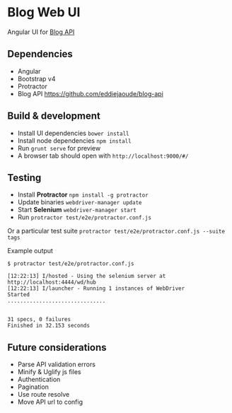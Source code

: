 # Blog Web UI

Angular UI for [Blog API](https://github.com/eddiejaoude/blog-api) 

## Dependencies

* Angular
* Bootstrap v4
* Protractor
* Blog API https://github.com/eddiejaoude/blog-api

## Build & development

* Install UI dependencies `bower install`
* Install node dependencies `npm install`
* Run `grunt serve` for preview
* A browser tab should open with `http://localhost:9000/#/`

## Testing

* Install **Protractor** `npm install -g protractor`
* Update binaries `webdriver-manager update`
* Start **Selenium** `webdriver-manager start`
* Run `protractor test/e2e/protractor.conf.js`

Or a particular test suite `protractor test/e2e/protractor.conf.js --suite tags`

Example output

```
$ protractor test/e2e/protractor.conf.js
              
[12:22:13] I/hosted - Using the selenium server at http://localhost:4444/wd/hub
[12:22:13] I/launcher - Running 1 instances of WebDriver
Started
...............................


31 specs, 0 failures
Finished in 32.153 seconds

```

## Future considerations

* Parse API validation errors 
* Minify & Uglify js files
* Authentication 
* Pagination
* Use route resolve
* Move API url to config
